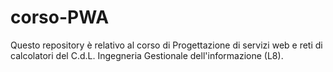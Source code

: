# corso-PWA
Questo repository è relativo al corso di Progettazione di servizi web e reti di calcolatori del C.d.L. Ingegneria Gestionale dell'informazione (L8).

